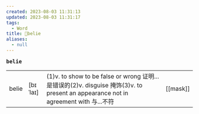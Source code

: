 ```yaml
---
created: 2023-08-03 11:31:13
updated: 2023-08-03 11:31:17
tags:
  - Word
title: 📖belie
aliases:
  - null
---
```


<pre><strong>belie</strong></pre>
|   |   |   |   |
|---|---|---|---|
|belie|[bɪˈlaɪ]|(1)v. to show to be false or wrong 证明...是错误的(2)v. disguise 掩饰(3)v. to present an appearance not in agreement with 与...不符|[[mask]]|